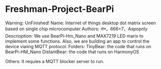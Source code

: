 # Freshman-Project-BearPi
Warning: UnFinished!
Name: Internet of things desktop dot matrix screen based on single chip microcomputer
Authors: 🐟，666+7，Aspopnly
Descrioption: We use BearPi-Hm_Nano and MAX7219 LED marix to implement some functions. Also, we are building an app to control the device viaiing MQTT protocol.
Folders:
    TinyBear: the code that runs on BearPi-HM_Nano
    DistantBear: the code that runs on HarmonyOS

Others:
It requies a MQTT blocker server to run.
